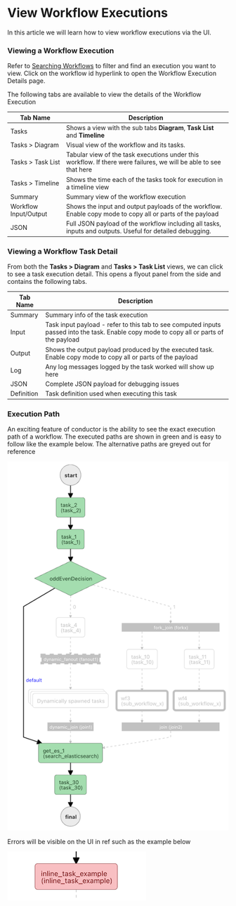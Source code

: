 # View Workflow Executions

In this article we will learn how to view workflow executions via the UI.

### Viewing a Workflow Execution

Refer to [Searching Workflows](searching-workflows.md) to filter and find an execution you want to
view. Click on the workflow id hyperlink to open the Workflow Execution Details page.

The following tabs are available to view the details of the Workflow Execution

| Tab Name              | Description                                                                                                       |
|-----------------------|-------------------------------------------------------------------------------------------------------------------|
| Tasks                 | Shows a view with the sub tabs **Diagram**, **Task List** and **Timeline**                                        |
| Tasks > Diagram       | Visual view of the workflow and its tasks.                                                                        |
| Tasks > Task List     | Tabular view of the task executions under this workflow. If there were failures, we will be able to see that here |
| Tasks > Timeline      | Shows the time each of the tasks took for execution in a timeline view                                            |
| Summary               | Summary view of the workflow execution                                                                            |
| Workflow Input/Output | Shows the input and output payloads of the workflow. Enable copy mode to copy all or parts of the payload         |
| JSON                  | Full JSON payload of the workflow including all tasks, inputs and outputs. Useful for detailed debugging.         |

### Viewing a Workflow Task Detail

From both the **Tasks > Diagram** and **Tasks > Task List** views, we can click to see a task execution detail. This
opens a flyout panel from the side and contains the following tabs.

| Tab Name   | Description                                                                                                                              |
|------------|------------------------------------------------------------------------------------------------------------------------------------------|
| Summary    | Summary info of the task execution                                                                                                       |
| Input      | Task input payload - refer to this tab to see computed inputs passed into the task. Enable copy mode to copy all or parts of the payload |
| Output     | Shows the output payload produced by the executed task. Enable copy mode to copy all or parts of the payload                             |
| Log        | Any log messages logged by the task worked will show up here                                                                             |
| JSON       | Complete JSON payload for debugging issues                                                                                               |
| Definition | Task definition used when executing this task                                                                                            |

### Execution Path

An exciting feature of conductor is the ability to see the exact execution path of a workflow. The executed paths are
shown in green and is easy to follow like the example below. The alternative paths are greyed out for reference

![Conductor UI - Workflow Run](workflow_execution_view.png)

Errors will be visible on the UI in ref such as the example below

![Conductor UI - Failed Task](workflow_task_fail.png)
